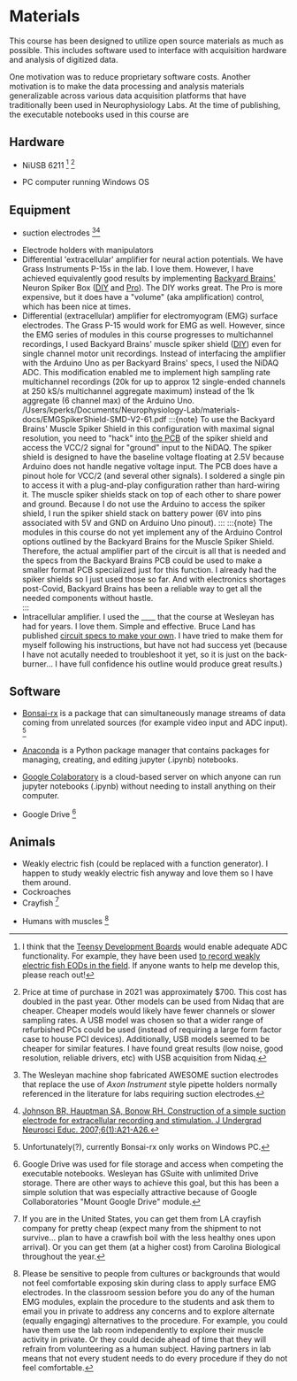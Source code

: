 # Materials

This course has been designed to utilize open source materials as much as possible. This includes software used to interface with acquisition hardware and analysis of digitized data.

One motivation was to reduce proprietary software costs. 
Another motivation is to make the data processing and analysis materials generalizable across various data acquisition platforms that have traditionally been used in Neurophysiology Labs. At the time of publishing, the executable notebooks used in this course are 

## Hardware
- NiUSB 6211 [^footnote1] [^footnote2]

[^footnote1]: I think that the [Teensy Development Boards](https://www.pjrc.com/teensy/) would enable adequate ADC functionality. For example, they have been used [to record weakly electric fish EODs in the field](https://github.com/muchaste/EOD-Logger). If anyone wants to help me develop this, please reach out!

[^footnote2]: Price at time of purchase in 2021 was approximately $700. This cost has doubled in the past year. Other models can be used from Nidaq that are cheaper. Cheaper models would likely have fewer channels or slower sampling rates.
A USB model was chosen so that a wider range of refurbished PCs could be used (instead of requiring a large form factor case to house PCI devices). Additionally, USB models seemed to be cheaper for similar features. I have found great results (low noise, good resolution, reliable drivers, etc) with USB acquisition from Nidaq. 

- PC computer running Windows OS

## Equipment
- suction electrodes [^footnote3][^footnote4] 

[^footnote3]: The Wesleyan machine shop fabricated AWESOME suction electrodes that replace the use of *Axon Instrument* style pipette holders normally referenced in the literature for labs requiring suction electrodes.

[^footnote4]: [Johnson BR, Hauptman SA, Bonow RH. Construction of a simple suction electrode for extracellular recording and stimulation. J Undergrad Neurosci Educ. 2007;6(1):A21-A26.](https://www.ncbi.nlm.nih.gov/pmc/articles/PMC3592669/#)

- Electrode holders with manipulators
- Differential 'extracellular' amplifier for neural action potentials. We have Grass Instruments P-15s in the lab. I love them. However, I have achieved equivalently good results by implementing [Backyard Brains'](https://backyardbrains.com/) Neuron Spiker Box ([DIY](https://backyardbrains.com/products/diyspikerbox) and [Pro](https://backyardbrains.com/products/neuronspikerboxpro)). The DIY works great. The Pro is more expensive, but it does have a "volume" (aka amplification) control, which has been nice at times.  
- Differential (extracellular) amplifier for electromyogram (EMG) surface electrodes. The Grass P-15 would work for EMG as well. However, since the EMG series of modules in this course progresses to multichannel recordings, I used Backyard Brains' muscle spiker shield ([DIY](https://backyardbrains.com/products/diyMuscleSpikerShield)) even for single channel motor unit recordings. Instead of interfacing the amplifier with the Arduino Uno as per Backyard Brains' specs, I used the NiDAQ ADC. This modification enabled me to implement high sampling rate multichannel recordings (20k for up to approx 12 single-ended channels at 250 kS/s multichannel aggregate maximum) instead of the 1k aggregate (6 channel max) of the Arduino Uno.
/Users/kperks/Documents/Neurophysiology-Lab/materials-docs/EMGSpikerShield-SMD-V2-61.pdf
:::{note}
To use the Backyard Brains' Muscle Spiker Shield in this configuration with maximal signal resolution, you need to "hack" into [the PCB](../materials-docs/EMGSpikerShield-SMD-V2-61) of the spiker shield and access the VCC/2 signal for "ground" input to the NiDAQ. The spiker shield is designed to have the baseline voltage floating at 2.5V because Arduino does not handle negative voltage input. The PCB does have a pinout hole for VCC/2 (and several other signals). I soldered a single pin to access it with a plug-and-play configuration rather than hard-wiring it. The muscle spiker shields stack on top of each other to share power and ground. Because I do not use the Arduino to access the spiker shield, I run the spiker shield stack on battery power (6V into pins associated with 5V and GND on Arduino Uno pinout). 
:::
:::{note}
The modules in this course do not yet implement any of the Arduino Control options outlined by the Backyard Brains for the Muscle Spiker Shield. Therefore, the actual amplifier part of the circuit is all that is needed and the specs from the Backyard Brains PCB could be used to make a smaller format PCB specialized just for this function. I already had the spiker shields so I just used those so far. And with electronics shortages post-Covid, Backyard Brains has been a reliable way to get all the needed components without hastle.  
:::
- Intracellular amplifier. I used the ____ that the course at Wesleyan has had for years. I love them. Simple and effective. Bruce Land has published [circuit specs to make your own](https://people.ece.cornell.edu/land/PROJECTS/preamp2/index.html). I have tried to make them for myself following his instructions, but have not had success yet (because I have not acutally needed to troubleshoot it yet, so it is just on the back-burner... I have full confidence his outline would produce great results.)

## Software
- <a href="https://bonsai-rx.org/">Bonsai-rx</a> is a package that can simultaneously manage streams of data coming from unrelated sources (for example video input and ADC input). [^footnote5]  

[^footnote5]: Unfortunately(?), currently Bonsai-rx only works on Windows PC.  

- <a href="">Anaconda</a> is a Python package manager that contains packages for managing, creating, and editing jupyter (.ipynb) notebooks. 

- <a href="">Google Colaboratory</a> is a cloud-based server on which anyone can run jupyter notebooks (.ipynb) without needing to install anything on their computer. 

- Google Drive [^footnote6]

[^footnote6]: Google Drive was used for file storage and access when competing the executable notebooks. Wesleyan has GSuite with unlimited Drive storage. There are other ways to achieve this goal, but this has been a simple solution that was especially attractive because of Google Collaboratories "Mount Google Drive" module.  

## Animals
- Weakly electric fish (could be replaced with a function generator). I happen to study weakly electric fish anyway and love them so I have them around.
- Cockroaches
- Crayfish [^footnote7]

[^footnote7]: If you are in the United States, you can get them from LA crayfish company for pretty cheap (expect many from the shipment to not survive... plan to have a crawfish boil with the less healthy ones upon arrival). Or you can get them (at a higher cost) from Carolina Biological throughout the year. 

- Humans with muscles [^footnote8]

[^footnote8]: Please be sensitive to people from cultures or backgrounds that would not feel comfortable exposing skin during class to apply surface EMG electrodes. In the classroom session before you do any of the human EMG modules, explain the procedure to the students and ask them to email you in private to address any concerns and to explore alternate (equally engaging) alternatives to the procedure. For example, you could have them use the lab room independently to explore their muscle activity in private. Or they could decide ahead of time that they will refrain from volunteering as a human subject. Having partners in lab means that not every student needs to do every procedure if they do not feel comfortable. 

